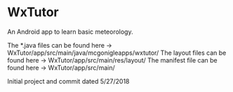 # WxTutor
An Android app to learn basic meteorology.

The *.java files can be found here -> WxTutor/app/src/main/java/mcgonigleapps/wxtutor/
The layout files can be found here -> WxTutor/app/src/main/res/layout/
The manifest file can be found here ->  WxTutor/app/src/main/

Initial project and commit dated 5/27/2018
